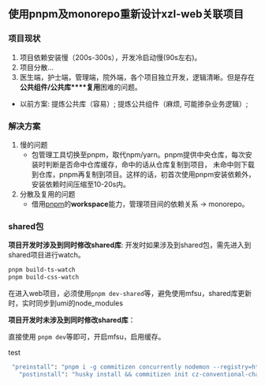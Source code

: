 ## 使用pnpm及monorepo重新设计xzl-web关联项目

### 项目现状

1. 项目依赖安装慢（200s-300s），开发冷启动慢(90s左右)。
2. 项目分散...
3. 医生端，护士端，管理端，院外端，各个项目独立开发，逻辑清晰。但是存在**公共组件/公共库****复用**困难的问题。
  - 以前方案: 提炼公共库（容易）; 提炼公共组件（麻烦, 可能掺杂业务逻辑）;

### 解决方案
1. 慢的问题
   - 包管理工具切换至pnpm，取代npm/yarn。pnpm提供中央仓库，每次安装时判断是否命中仓库缓存，命中的话从仓库复制到项目，
     未命中则下载到仓库，pnpm再复制到项目。这样的话，初首次使用pnpm安装依赖外，安装依赖时间压缩至10-20s内。
2. 分散及复用的问题
   - 借用[pnpm](https://pnpm.io/zh/workspaces)的**workspace**能力，管理项目间的依赖关系 -> monorepo。

### shared包
**项目开发时涉及到同时修改shared库**:
开发时如果涉及到shared包，需先进入到shared项目进行watch。
```sh
pnpm build-ts-watch
pnpm build-css-watch
```
在进入web项目，必须使用```pnpm dev-shared```等，避免使用mfsu，shared库更新时，实时同步到umi的node_modules

**项目开发时未涉及到同时修改shared库**：

 直接使用 ```pnpm dev```等即可，开启mfsu，启用缓存。


 test

 ```sh
  "preinstall": "pnpm i -g commitizen concurrently nodemon --registry=https://registry.npmmirror.com",
    "postinstall": "husky install && commitizen init cz-conventional-changelog-zh",
 ```




